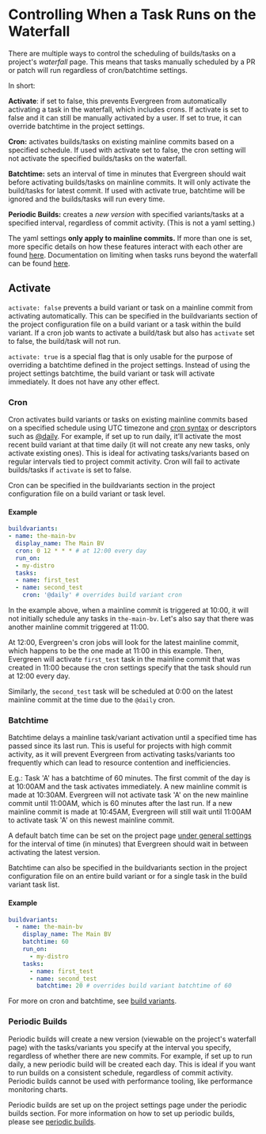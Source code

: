 # Controlling When a Task Runs on the Waterfall

There are multiple ways to control the scheduling of builds/tasks on a project's *waterfall* page. This means that tasks manually scheduled by a PR or patch will run regardless of cron/batchtime settings. 

In short:

**Activate**: if set to false, this prevents Evergreen from automatically activating a task in the waterfall, which includes crons. If activate is set to false and it can still be manually activated by a user. If set to true, it can override batchtime in the project settings.

**Cron:** activates builds/tasks on existing mainline commits based on a specified schedule. If used with activate set to false, the cron setting will not activate the specified builds/tasks on the waterfall.

**Batchtime:** sets an interval of time in minutes that Evergreen should wait before activating builds/tasks on mainline commits. It will only activate the build/tasks for latest commit. If used with activate true, batchtime will be ignored and the builds/tasks will run every time.

**Periodic Builds:** creates a _new version_ with specified variants/tasks at a specified interval, regardless of commit activity. (This is not a yaml setting.)

The yaml settings **only apply to mainline commits.** If more than one is set, more specific details on how these 
features interact with each other are found [here](Project-Configuration-Files#specific-activation-override-hierarchy).
Documentation on limiting when tasks runs beyond the waterfall can be found [here](Project-Configuration-Files#limiting-when-a-task-or-variant-will-run).

## Activate
`activate: false` prevents a build variant or task on a mainline commit from activating automatically. This can be specified in the
buildvariants section of the project configuration file on a build variant or a task within the build variant. If a cron job wants to activate a build/task but also has `activate` set to false, the build/task will not run.

`activate: true` is a special flag that is only usable for the purpose of overriding a batchtime defined in the project
settings. Instead of using the project settings batchtime, the build variant or task will activate immediately. It does
not have any other effect.

### Cron

Cron activates build variants or tasks on existing mainline commits based on a specified schedule using UTC timezone and [cron syntax](https://crontab.guru/) or descriptors such as [@daily](https://pkg.go.dev/github.com/robfig/cron). For example, if set up to run daily, it’ll activate the most recent build variant at that time daily (it will not create any new tasks, only activate existing ones). This is ideal for activating tasks/variants based on regular intervals tied to project commit activity. Cron will fail to activate builds/tasks if `activate` is set to false.

Cron can be specified in the buildvariants section in the project configuration file on a build variant or task level.

#### Example

```yaml
buildvariants:
- name: the-main-bv
  display_name: The Main BV
  cron: 0 12 * * * # at 12:00 every day
  run_on:
  - my-distro
  tasks:
  - name: first_test
  - name: second_test
    cron: '@daily' # overrides build variant cron
```

In the example above, when a mainline commit is triggered at 10:00, it will not initially schedule any tasks in `the-main-bv`. Let's also say that there was another mainline commit triggered at 11:00.

At 12:00, Evergreen's cron jobs will look for the latest mainline commit, which happens to be the one made at 11:00 in this example. Then, Evergreen will activate `first_test` task in the mainline commit that was created in 11:00 because the cron settings specify that the task should run at 12:00 every day. 

Similarly, the `second_test` task will be scheduled at 0:00 on the latest mainline commit at the time due to the `@daily` cron.

### Batchtime

Batchtime delays a mainline task/variant activation until a specified time has passed since its last run. This is useful for projects with high commit activity, as it will prevent Evergreen from activating tasks/variants too frequently which can lead to resource contention and inefficiencies. 

E.g.: Task 'A' has a batchtime of 60 minutes. The first commit of the day is at 10:00AM and the task activates immediately. A new mainline commit is made at 10:30AM. Evergreen will not activate task 'A' on the new mainline commit until 11:00AM, which is 60 minutes after the last run. If a new mainline commit is made at 10:45AM, Evergreen will still wait until 11:00AM to activate task 'A' on this newest mainline commit.

A default batch time can be set on the project page [under general settings](../Project-Configuration/Project-and-Distro-Settings/#general-project-settings) for the interval of time (in minutes) that Evergreen should wait in between activating the latest version.

Batchtime can also be specified in the buildvariants section in the project configuration file on an entire build variant or for a single task in the build variant task list.

#### Example

```yaml
buildvariants:
  - name: the-main-bv
    display_name: The Main BV
    batchtime: 60
    run_on:
      - my-distro
    tasks:
      - name: first_test
      - name: second_test
        batchtime: 20 # overrides build variant batchtime of 60
```

For more on cron and batchtime, see [build variants](../Project-Configuration/Project-Configuration-Files/#build-variants).

### Periodic Builds

Periodic builds will create a new version (viewable on the project's waterfall page) with the tasks/variants you specify at the interval you specify, regardless of whether there are new commits. For example, if set up to run daily, a new periodic build will be created each day. This is ideal if you want to run builds on a consistent schedule, regardless of commit activity.
Periodic builds cannot be used with performance tooling, like performance monitoring charts.

Periodic builds are set up on the project settings page under the periodic builds section. For more information on how to set up periodic builds, please see [periodic builds](../Project-Configuration/Project-and-Distro-Settings#periodic-builds).

